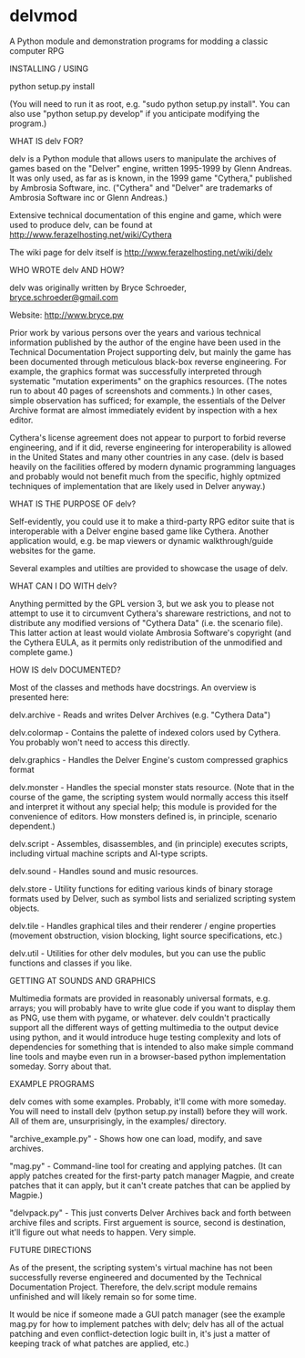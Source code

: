 # delvmod
A Python module and demonstration programs for modding a classic computer RPG


INSTALLING / USING

python setup.py install

(You will need to run it as root, e.g. "sudo python setup.py install". You can
also use "python setup.py develop" if you anticipate modifying the program.)

WHAT IS delv FOR?

delv is a Python module that allows users to manipulate the archives of games
based on the "Delver" engine, written 1995-1999 by Glenn Andreas. It was only
used, as far as is known, in the 1999 game "Cythera," published by Ambrosia
Software, inc. ("Cythera" and "Delver" are trademarks of Ambrosia Software inc 
or Glenn Andreas.)

Extensive technical documentation of this engine and game, which were used to
produce delv, can be found at http://www.ferazelhosting.net/wiki/Cythera

The wiki page for delv itself is http://www.ferazelhosting.net/wiki/delv


WHO WROTE delv AND HOW?

delv was originally written by Bryce Schroeder, bryce.schroeder@gmail.com

Website: http://www.bryce.pw

Prior work by various persons over the years and various technical information
published by the author of the engine have been used in the Technical 
Documentation Project supporting delv, but mainly the game has been documented
through meticulous black-box reverse engineering. For example, the graphics
format was successfully interpreted through systematic "mutation experiments"
on the graphics resources. (The notes run to about 40 pages of screenshots and
comments.) In other cases, simple observation has sufficed; for example, the
essentials of the Delver Archive format are almost immediately evident by 
inspection with a hex editor.

Cythera's license agreement does not appear to purport to forbid reverse 
engineering, and if it did, reverse engineering for interoperability is 
allowed in the United States and many other countries in any case. (delv is 
based heavily on the facilities offered by modern dynamic programming languages
and probably would not benefit much from the specific, highly optmized 
techniques of implementation that are likely used in Delver anyway.)


WHAT IS THE PURPOSE OF delv?

Self-evidently, you could use it to make a third-party RPG editor suite that is
interoperable with a Delver engine based game like Cythera. Another application
would, e.g. be map viewers or dynamic walkthrough/guide websites for the game.

Several examples and utilties are provided to showcase the usage of delv.


WHAT CAN I DO WITH delv?

Anything permitted by the GPL version 3, but we ask you to please not attempt 
to use it to circumvent Cythera's shareware restrictions, and not to distribute
any modified versions of "Cythera Data" (i.e. the scenario file). This latter 
action at least would violate Ambrosia Software's copyright (and the Cythera 
EULA, as it permits only redistribution of the unmodified and complete game.)


HOW IS delv DOCUMENTED?

Most of the classes and methods have docstrings. An overview is presented here:

delv.archive - Reads and writes Delver Archives (e.g. "Cythera Data")

delv.colormap - Contains the palette of indexed colors used by Cythera. You 
probably won't need to access this directly.

delv.graphics - Handles the Delver Engine's custom compressed graphics format

delv.monster - Handles the special monster stats resource. (Note that in the
course of the game, the scripting system would normally access this itself
and interpret it without any special help; this module is provided for the 
convenience of editors. How monsters defined is, in principle, scenario
dependent.)

delv.script - Assembles, disassembles, and (in principle) executes scripts,
 including virtual machine scripts and AI-type scripts.

delv.sound - Handles sound and music resources.

delv.store - Utility functions for editing various kinds of binary storage
formats used by Delver, such as symbol lists and serialized scripting system
objects.

delv.tile - Handles graphical tiles and their renderer / engine properties 
(movement obstruction, vision blocking, light source specifications, etc.)

delv.util - Utilities for other delv modules, but you can use the public 
functions and classes if you like. 


GETTING AT SOUNDS AND GRAPHICS

Multimedia formats are provided in reasonably universal formats, e.g. arrays;
you will probably have to write glue code if you want to display them as PNG,
use them with pygame, or whatever. delv couldn't practically support all the
different ways of getting multimedia to the output device using python, and it
would introduce huge testing complexity and lots of dependencies for something
that is intended to also make simple command line tools and maybe even run in
a browser-based python implementation someday. Sorry about that.


EXAMPLE PROGRAMS

delv comes with some examples. Probably, it'll come with more someday. You 
will need to install delv (python setup.py install) before they will work.
All of them are, unsurprisingly, in the examples/ directory.

"archive\_example.py" - Shows how one can load, modify, and save archives.

"mag.py" - Command-line tool for creating and applying patches. (It can apply
patches created for the first-party patch manager Magpie, and create patches
that it can apply, but it can't create patches that can be applied by Magpie.)

"delvpack.py" - This just converts Delver Archives back and forth between
archive files and scripts. First arguement is source, second is destination,
it'll figure out what needs to happen. Very simple.

FUTURE DIRECTIONS

As of the present, the scripting system's virtual machine has not been 
successfully reverse engineered and documented by the Technical Documentation 
Project. Therefore, the delv.script module remains unfinished and will likely 
remain so for some time. 

It would be nice if someone made a GUI patch manager (see the example mag.py
for how to implement patches with delv; delv has all of the actual patching
and even conflict-detection logic built in, it's just a matter of keeping
track of what patches are applied, etc.) 

